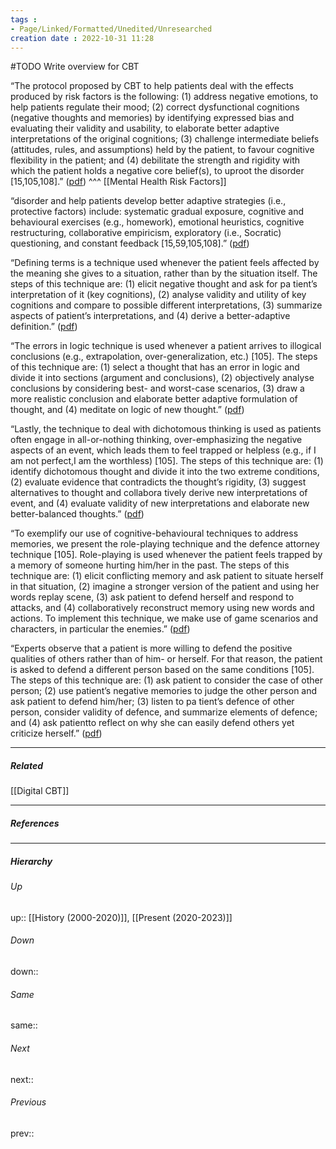 ```yaml
---
tags :
- Page/Linked/Formatted/Unedited/Unresearched
creation date : 2022-10-31 11:28 
---
```


#TODO Write overview for CBT

“The protocol proposed by CBT to help patients deal with the effects produced by risk factors is the following: (1) address negative emotions, to help patients regulate their mood; (2) correct dysfunctional cognitions (negative thoughts and memories) by identifying expressed bias and evaluating their validity and usability, to elaborate better adaptive interpretations of the original cognitions; (3) challenge intermediate beliefs (attitudes, rules, and assumptions) held by the patient, to favour cognitive flexibility in the patient; and (4) debilitate the strength and rigidity with which the patient holds a negative core belief(s), to uproot the disorder [15,105,108].” ([pdf](zotero://open-pdf/library/items/V7EQ44H3?page=3&annotation=INUBS85V))
^^^
[[Mental Health Risk Factors]]

“disorder and help patients develop better adaptive strategies (i.e., protective factors) include: systematic gradual exposure, cognitive and behavioural exercises (e.g., homework), emotional heuristics, cognitive restructuring, collaborative empiricism, exploratory (i.e., Socratic) questioning, and constant feedback [15,59,105,108].” ([pdf](zotero://open-pdf/library/items/V7EQ44H3?page=3&annotation=UBBD2GPS))

“Defining terms is a technique used whenever the patient feels affected by the meaning she gives to a situation, rather than by the situation itself. The steps of this technique are: (1) elicit negative thought and ask for pa tient’s interpretation of it (key cognitions), (2) analyse validity and utility of key cognitions and compare to possible different interpretations, (3) summarize aspects of patient’s interpretations, and (4) derive a better-adaptive definition.” ([pdf](zotero://open-pdf/library/items/V7EQ44H3?page=7&annotation=5Y3PUFGG))

“The errors in logic technique is used whenever a patient arrives to illogical conclusions (e.g., extrapolation, over-generalization, etc.) [105]. The steps of this technique are: (1) select a thought that has an error in logic and divide it into sections (argument and conclusions), (2) objectively analyse conclusions by considering best- and worst-case scenarios, (3) draw a more realistic conclusion and elaborate better adaptive formulation of thought, and (4) meditate on logic of new thought.” ([pdf](zotero://open-pdf/library/items/V7EQ44H3?page=7&annotation=I7EHWTCV))

“Lastly, the technique to deal with dichotomous thinking is used as patients often engage in all-or-nothing thinking, over-emphasizing the negative aspects of an event, which leads them to feel trapped or helpless (e.g., if I am not perfect,I am the worthless) [105]. The steps of this technique are: (1) identify dichotomous thought and divide it into the two extreme conditions, (2) evaluate evidence that contradicts the thought’s rigidity, (3) suggest alternatives to thought and collabora tively derive new interpretations of event, and (4) evaluate validity of new interpretations and elaborate new better-balanced thoughts.” ([pdf](zotero://open-pdf/library/items/V7EQ44H3?page=7&annotation=QQURWTS6))

“To exemplify our use of cognitive-behavioural techniques to address memories, we present the role-playing technique and the defence attorney technique [105]. Role-playing is used whenever the patient feels trapped by a memory of someone hurting him/her in the past. The steps of this technique are: (1) elicit conflicting memory and ask patient to situate herself in that situation, (2) imagine a stronger version of the patient and using her words replay scene, (3) ask patient to defend herself and respond to attacks, and (4) collaboratively reconstruct memory using new words and actions. To implement this technique, we make use of game scenarios and characters, in particular the enemies.” ([pdf](zotero://open-pdf/library/items/V7EQ44H3?page=7&annotation=M5ATP9IW))

“Experts observe that a patient is more willing to defend the positive qualities of others rather than of him- or herself. For that reason, the patient is asked to defend a different person based on the same conditions [105]. The steps of this technique are: (1) ask patient to consider the case of other person; (2) use patient’s negative memories to judge the other person and ask patient to defend him/her; (3) listen to pa tient’s defence of other person, consider validity of defence, and summarize elements of defence; and (4) ask patientto reflect on why she can easily defend others yet criticize herself.” ([pdf](zotero://open-pdf/library/items/V7EQ44H3?page=7&annotation=DG7Q6IP5))

---
##### Related
[[Digital CBT]]

---
##### References


---
##### Hierarchy
###### Up
up:: [[History (2000-2020)]], [[Present (2020-2023)]]
###### Down
down:: 
###### Same
same:: 
###### Next
next:: 
###### Previous
prev:: 